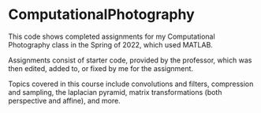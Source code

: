 # ComputationalPhotography

This code shows completed assignments for my Computational Photography class in the Spring of 2022, which used MATLAB.

Assignments consist of starter code, provided by the professor, which was then edited, added to, or fixed by me for the assignment.

Topics covered in this course include convolutions and filters, compression and sampling, the laplacian pyramid, matrix transformations (both perspective and affine), and more.
